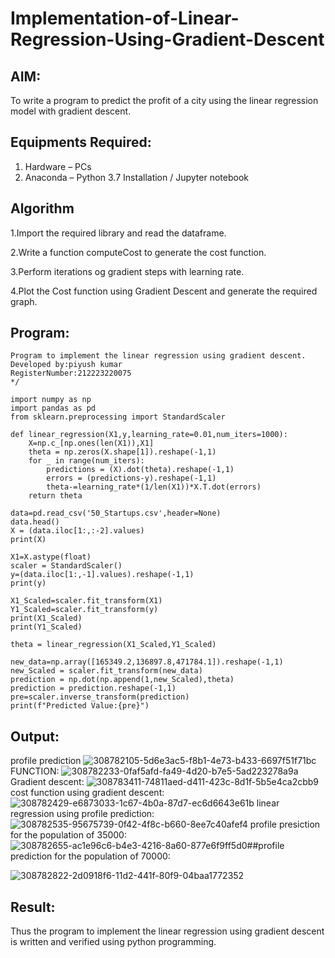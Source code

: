 # Implementation-of-Linear-Regression-Using-Gradient-Descent

## AIM:
To write a program to predict the profit of a city using the linear regression model with gradient descent.

## Equipments Required:
1. Hardware – PCs
2. Anaconda – Python 3.7 Installation / Jupyter notebook

## Algorithm
1.Import the required library and read the dataframe.

2.Write a function computeCost to generate the cost function.

3.Perform iterations og gradient steps with learning rate.

4.Plot the Cost function using Gradient Descent and generate the required graph.

## Program:
```/*
Program to implement the linear regression using gradient descent.
Developed by:piyush kumar
RegisterNumber:212223220075
*/
```
```
import numpy as np
import pandas as pd
from sklearn.preprocessing import StandardScaler

def linear_regression(X1,y,learning_rate=0.01,num_iters=1000):
    X=np.c_[np.ones(len(X1)),X1]
    theta = np.zeros(X.shape[1]).reshape(-1,1)
    for _ in range(num_iters):
        predictions = (X).dot(theta).reshape(-1,1)
        errors = (predictions-y).reshape(-1,1)
        theta-=learning_rate*(1/len(X1))*X.T.dot(errors)
    return theta
    
data=pd.read_csv('50_Startups.csv',header=None)
data.head()
X = (data.iloc[1:,:-2].values)
print(X)

X1=X.astype(float)
scaler = StandardScaler()
y=(data.iloc[1:,-1].values).reshape(-1,1)
print(y)

X1_Scaled=scaler.fit_transform(X1)
Y1_Scaled=scaler.fit_transform(y)
print(X1_Scaled)
print(Y1_Scaled)

theta = linear_regression(X1_Scaled,Y1_Scaled)

new_data=np.array([165349.2,136897.8,471784.1]).reshape(-1,1)
new_Scaled = scaler.fit_transform(new_data)
prediction = np.dot(np.append(1,new_Scaled),theta)
prediction = prediction.reshape(-1,1)
pre=scaler.inverse_transform(prediction)
print(f"Predicted Value:{pre}")
```
## Output:
profile prediction
![308782105-5d6e3ac5-f8b1-4e73-b433-6697f51f71bc](https://github.com/H515piyush/Implementation-of-Linear-Regression-Using-Gradient-Descent/assets/147472999/e680620f-62ff-4828-9b30-37ae5ba08215)
FUNCTION:
![308782233-0faf5afd-fa49-4d20-b7e5-5ad223278a9a](https://github.com/H515piyush/Implementation-of-Linear-Regression-Using-Gradient-Descent/assets/147472999/cf004022-3150-4f7e-b724-3502f3d6283f)
Gradient descent:
![308783411-74811aed-d411-423c-8d1f-5b5e4ca2cbb9](https://github.com/H515piyush/Implementation-of-Linear-Regression-Using-Gradient-Descent/assets/147472999/dfb99c54-a8e9-4693-b304-665473e07c15)
cost function using gradient descent:
![308782429-e6873033-1c67-4b0a-87d7-ec6d6643e61b](https://github.com/H515piyush/Implementation-of-Linear-Regression-Using-Gradient-Descent/assets/147472999/4bb8d161-8c9c-46ef-84cf-f23f33cc336b)
linear regression using profile prediction:
![308782535-95675739-0f42-4f8c-b660-8ee7c40afef4](https://github.com/H515piyush/Implementation-of-Linear-Regression-Using-Gradient-Descent/assets/147472999/b7cfee9f-4a33-4617-8c96-27906203caa9)
profile presiction for the population of 35000:
![308782655-ac1e96c6-b4e3-4216-8a60-877e6f9ff5d0](https://github.com/H515piyush/Implementation-of-Linear-Regression-Using-Gradient-Descent/assets/147472999/1ac5906b-fc55-4885-9e3c-113bb94ae387)##profile prediction for the population of 70000:


![308782822-2d0918f6-11d2-441f-80f9-04baa1772352](https://github.com/H515piyush/Implementation-of-Linear-Regression-Using-Gradient-Descent/assets/147472999/3f3053c6-bef3-4e4a-bc8f-849c211ba851)
## Result:
Thus the program to implement the linear regression using gradient descent is written and verified using python programming.

